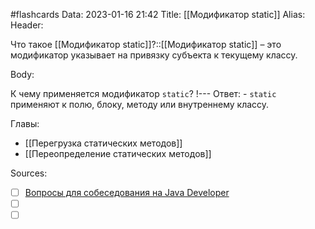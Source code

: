 #flashcards
Data: 2023-01-16 21:42
Title: [[Модификатор static]]
Alias:
Header:

Что такое [[Модификатор static]]?::[[Модификатор static]] – это модификатор указывает на привязку субъекта к текущему классу.
<!--SR:!2023-03-14,3,330-->






Body:


К чему применяется модификатор `static`?
!---
Ответ:
	- `static` применяют к полю, блоку, методу или внутреннему классу. 
<!--SR:!2023-03-14,3,350-->






Главы:
- [[Перегрузка статических методов]]
- [[Переопределение статических методов]]


Sources:
- [ ] [Вопросы для собеседования на Java Developer](https://github.com/enhorse/java-interview/blob/master/README.md#%D0%9E%D0%9E%D0%9F)
- [ ] []()
- [ ] []()
